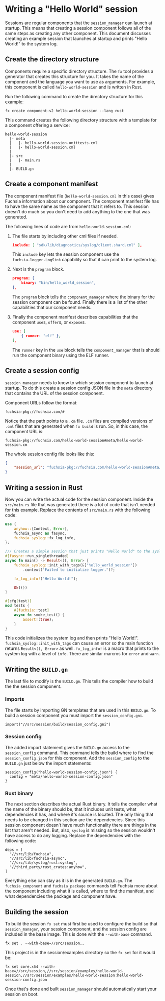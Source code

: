 # Writing a "Hello World" session

Sessions are regular components that the `session_manager` can launch at
startup. This means that creating a session component follows all of the same
steps as creating any other component. This document discusses creating an
example session that launches at startup and prints "Hello World!" to the system
log.

## Create the directory structure

Components require a specific directory structure. The `fx` tool provides a
generator that creates this structure for you. It takes the name of the
component and the language you want to use as arguments. For example, this
component is called `hello-world-session` and is written in Rust.

Run the following command to create the directory structure for this example:

```posix-terminal
fx create component-v2 hello-world-session --lang rust
```

This command creates the following directory structure with a template for a
component offering a service:

```none
hello-world-session
  |- meta
  |   |- hello-world-session-unittests.cml
  |   |- hello-world-session.cml
  |
  |- src
  |   |- main.rs
  |
  |- BUILD.gn
```

## Create a component manifest

The component manifest file (`hello-world-session.cml` in this case) gives
Fuchsia information about our component. The component manifest file has to have
the same name as the component that it refers to. This session doesn't do much
so you don't need to add anything to the one that was generated.

The following lines of code are from `hello-world-session.cml`:

1. The file starts by including other cml files if needed.

   ```json
   include: [ "sdk/lib/diagnostics/syslog/client.shard.cml" ],
   ```

   This `include` key lets the session component use the
   `fuchsia.logger.LogSink` capability so that it can print to the system log.

1. Next is the `program` block.

   ```json
   program: {
       binary: "bin/hello_world_session",
   },
   ```

   The `program` block tells the `component_manager` where the binary for the
   session component can be found. Finally there is a list of the other
   capabilities that our component needs.

1. Finally the component manifest describes capabilities that the component
   `use`s, `offer`s, or `expose`s.

   ```json
   use: [
       { runner: "elf" },
   ],
   ```

   The `runner` key in the `use` block tells the `component_manager` that is
   should run the component binary using the ELF runner.

## Create a session config

`session_manager` needs to know to which session component to launch at startup.
To do this create a session config JSON file in the `meta` directory that
contains the URL of the session component.

Component URLs follow the format:

<pre><code>fuchsia-pkg://fuchsia.com/<var><PACKAGE_NAME></var>#<var><PATH_TO_CM_FILE></var></code></pre>

Notice that the path points to a `.cm` file. `.cm` files are compiled versions
of `.cml` files that are generated when `fx build` is run. So, in this case, the
component URL is:

```none
fuchsia-pkg://fuchsia.com/hello-world-session#meta/hello-world-session.cm
```

The whole session config file looks like this:

```json
{
    "session_url": "fuchsia-pkg://fuchsia.com/hello-world-session#meta/hello-world-session.cm"
}
```

## Writing a session in Rust

Now you can write the actual code for the session component. Inside the
`src/main.rs` file that was generated there is a lot of code that isn't needed
for this example. Replace the contents of `src/main.rs` with the following code:

```rust
use {
    anyhow::{Context, Error},
    fuchsia_async as fasync,
    fuchsia_syslog::fx_log_info,
};

/// Creates a simple session that just prints "Hello World" to the syslog.
#[fasync::run_singlethreaded]
async fn main() -> Result<(), Error> {
    fuchsia_syslog::init_with_tags(&["hello_world_session"])
        .context("Failed to initialize logger.")?;

    fx_log_info!("Hello World!");

    Ok(())
}

#[cfg(test)]
mod tests {
    #[fuchsia::test]
    async fn smoke_test() {
        assert!(true);
    }
}
```

This code initializes the system log and then prints "Hello World!".
`fuchsia_syslog::init_with_tags` can cause an error so the main function returns
`Result<(), Error>` as well. `fx_log_info!` is a macro that prints to the
system log with a level of `info`. There are similar marcros for `error` and
`warn`.

## Writing the `BUILD.gn`

The last file to modify is the `BUILD.gn`. This tells the compiler how to build
the the session component.

### Imports

The file starts by importing GN templates that are used in this `BUILD.gn`. To
build a session component you must import the `session_config.gni`.

```none
import("//src/session/build/session_config.gni")
```

### Session config

The added import statement gives the `BUILD.gn` access to the `session_config`
command. This command tells the build where to find the `session_config.json`
for this component. Add the `session_config` to the `BUILD.gn` just below the
import statements:

```none
session_config("hello-world-session-config.json") {
  config = "meta/hello-world-session-config.json"
}
```

### Rust binary

The next section describes the actual Rust binary. It tells the compiler what
the name of the binary should be, that it includes unit tests, what dependencies
it has, and where it's source is located. The only thing that needs to be
changed in this section are the dependencies. Since this session component
doesn't have much functionality there are things in the list that aren't needed.
But, also, `syslog` is missing so the session wouldn't have access to do any
logging. Replace the dependencies with the following code:

```none
deps = [
  "//src/lib/fuchsia",
  "//src/lib/fuchsia-async",
  "//src/lib/syslog/rust:syslog",
  "//third_party/rust_crates:anyhow",
]
```

Everything else can stay as it is in the generated `BUILD.gn`. The
`fuchsia_component` and `fuchsia_package` commands tell Fuchsia more about the
component including what it is called, where to find the manifest, and what
dependencies the package and component have.

## Building the session

To build the session `fx set` must first be used to configure the build so that
`session_manager`, your session component, and the session config are included
in the base image. This is done with the `--with-base` command.

<pre class="prettyprint"><code class="devsite-terminal">fx set <var><PRODUCT></var>.<var><BOARD></var> --with-base=//src/session,<var><PATH_TO_YOUR_SESSION></var>,<var><PATH_TO_YOUR_SESSION_CONFIG></var></code></pre>

This project is in the session/examples directory so the `fx set` for it would
be:

```posix-terminal
fx set core.x64 --with-base=//src/session,//src/session/examples/hello-world-session,//src/session/examples/hello-world-session:hello-world-session-config.json
```

Once that's done and built `session_manager` should automatically start your
session on boot.
